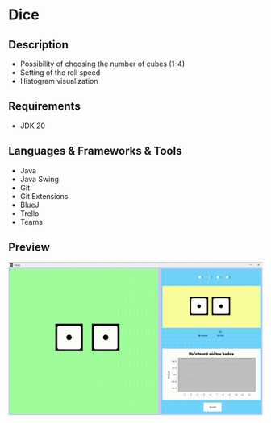 <h1>Dice</h1>



<h2>Description</h2>
<ul>
  <li>Possibility of choosing the number of cubes (1-4)</li>
  <li>Setting of the roll speed</li>
  <li>Histogram visualization</li>
</ul>
<h2>Requirements</h2>
<ul>
  <li>JDK 20</li>
</ul>

<h2>Languages & Frameworks & Tools</h2>
<ul>
  <li>Java</li>
  <li>Java Swing</li>
  <li>Git</li>
  <li>Git Extensions</li>
  <li>BlueJ</li>
  <li>Trello</li>
  <li>Teams</li>
</ul>

<h2>Preview</h2>

![me](https://github.com/milos970/assets/blob/d923659d2d235eb1980aaafbed1f9fe103e0ca20/images/dice.gif)
